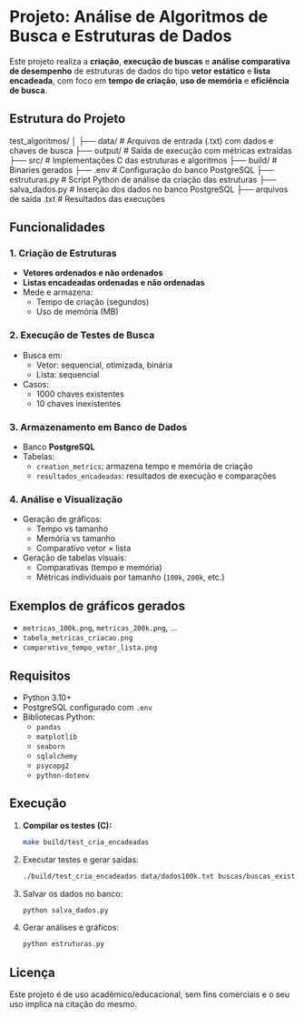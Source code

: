 # Projeto: Análise de Algoritmos de Busca e Estruturas de Dados

Este projeto realiza a **criação**, **execução de buscas** e **análise comparativa de desempenho** de estruturas de dados do tipo **vetor estático** e **lista encadeada**, com foco em **tempo de criação**, **uso de memória** e **eficiência de busca**.

## Estrutura do Projeto

test_algoritmos/
│
├── data/ # Arquivos de entrada (.txt) com dados e chaves de busca
├── output/ # Saída de execução com métricas extraídas
├── src/ # Implementações C das estruturas e algoritmos
├── build/ # Binaries gerados
├── .env # Configuração do banco PostgreSQL
├── estruturas.py # Script Python de análise da criação das estruturas
├── salva_dados.py # Inserção dos dados no banco PostgreSQL
├── arquivos de saída .txt # Resultados das execuções

## Funcionalidades

### 1. Criação de Estruturas
- **Vetores ordenados e não ordenados**
- **Listas encadeadas ordenadas e não ordenadas**
- Mede e armazena:
  - Tempo de criação (segundos)
  - Uso de memória (MB)

### 2. Execução de Testes de Busca
- Busca em:
  - Vetor: sequencial, otimizada, binária
  - Lista: sequencial
- Casos:
  - 1000 chaves existentes
  - 10 chaves inexistentes

### 3. Armazenamento em Banco de Dados
- Banco **PostgreSQL**
- Tabelas:
  - `creation_metrics`: armazena tempo e memória de criação
  - `resultados_encadeadas`: resultados de execução e comparações

### 4. Análise e Visualização
- Geração de gráficos:
  - Tempo vs tamanho
  - Memória vs tamanho
  - Comparativo vetor × lista
- Geração de tabelas visuais:
  - Comparativas (tempo e memória)
  - Métricas individuais por tamanho (`100k`, `200k`, etc.)

## Exemplos de gráficos gerados
- `metricas_100k.png`, `metricas_200k.png`, ...
- `tabela_metricas_criacao.png`
- `comparativo_tempo_vetor_lista.png`

## Requisitos

- Python 3.10+
- PostgreSQL configurado com `.env`
- Bibliotecas Python:
  - `pandas`
  - `matplotlib`
  - `seaborn`
  - `sqlalchemy`
  - `psycopg2`
  - `python-dotenv`

## Execução

1. **Compilar os testes (C):**
   ```bash
   make build/test_cria_encadeadas

2. Executar testes e gerar saídas:
    ```bash
    ./build/test_cria_encadeadas data/dados100k.txt buscas/buscas_existentes_100k.txt buscas/buscas_inexistentes_100k.txt

3. Salvar os dados no banco:
    ```bash
    python salva_dados.py

4. Gerar análises e gráficos:
    ```bash
    python estruturas.py

## Licença
Este projeto é de uso acadêmico/educacional, sem fins comerciais e o seu uso implica na citação do mesmo.